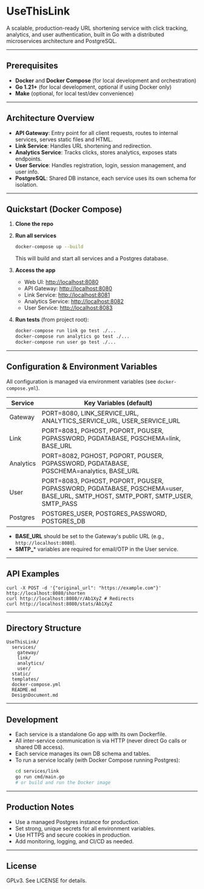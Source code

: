 # UseThisLink

A scalable, production-ready URL shortening service with click tracking, analytics, and user authentication, built in Go with a distributed microservices architecture and PostgreSQL.

---

## Prerequisites

- **Docker** and **Docker Compose** (for local development and orchestration)
- **Go 1.21+** (for local development, optional if using Docker only)
- **Make** (optional, for local test/dev convenience)

---

## Architecture Overview

- **API Gateway**: Entry point for all client requests, routes to internal services, serves static files and HTML.
- **Link Service**: Handles URL shortening and redirection.
- **Analytics Service**: Tracks clicks, stores analytics, exposes stats endpoints.
- **User Service**: Handles registration, login, session management, and user info.
- **PostgreSQL**: Shared DB instance, each service uses its own schema for isolation.

---

## Quickstart (Docker Compose)

1. **Clone the repo**

2. **Run all services**
   ```sh
   docker-compose up --build
   ```
   This will build and start all services and a Postgres database.

3. **Access the app**
   - Web UI: [http://localhost:8080](http://localhost:8080)
   - API Gateway: [http://localhost:8080](http://localhost:8080)
   - Link Service: [http://localhost:8081](http://localhost:8081)
   - Analytics Service: [http://localhost:8082](http://localhost:8082)
   - User Service: [http://localhost:8083](http://localhost:8083)

4. **Run tests** (from project root):
   ```sh
   docker-compose run link go test ./...
   docker-compose run analytics go test ./...
   docker-compose run user go test ./...
   ```

---

## Configuration & Environment Variables

All configuration is managed via environment variables (see `docker-compose.yml`).

| Service      | Key Variables (default)                                                                 |
|--------------|----------------------------------------------------------------------------------------|
| Gateway      | PORT=8080, LINK_SERVICE_URL, ANALYTICS_SERVICE_URL, USER_SERVICE_URL                   |
| Link         | PORT=8081, PGHOST, PGPORT, PGUSER, PGPASSWORD, PGDATABASE, PGSCHEMA=link, BASE_URL     |
| Analytics    | PORT=8082, PGHOST, PGPORT, PGUSER, PGPASSWORD, PGDATABASE, PGSCHEMA=analytics, BASE_URL|
| User         | PORT=8083, PGHOST, PGPORT, PGUSER, PGPASSWORD, PGDATABASE, PGSCHEMA=user, BASE_URL, SMTP_HOST, SMTP_PORT, SMTP_USER, SMTP_PASS |
| Postgres     | POSTGRES_USER, POSTGRES_PASSWORD, POSTGRES_DB                                          |

- **BASE_URL** should be set to the Gateway's public URL (e.g., `http://localhost:8080`).
- **SMTP_*** variables are required for email/OTP in the User service.

---

## API Examples

```
curl -X POST -d '{"original_url": "https://example.com"}' http://localhost:8080/shorten
curl http://localhost:8080/r/Ab1XyZ # Redirects
curl http://localhost:8080/stats/Ab1XyZ
```

---

## Directory Structure

```
UseThisLink/
  services/
    gateway/
    link/
    analytics/
    user/
  static/
  templates/
  docker-compose.yml
  README.md
  DesignDocument.md
```

---

## Development

- Each service is a standalone Go app with its own Dockerfile.
- All inter-service communication is via HTTP (never direct Go calls or shared DB access).
- Each service manages its own DB schema and tables.
- To run a service locally (with Docker Compose running Postgres):
  ```sh
  cd services/link
  go run cmd/main.go
  # or build and run the Docker image
  ```

---

## Production Notes

- Use a managed Postgres instance for production.
- Set strong, unique secrets for all environment variables.
- Use HTTPS and secure cookies in production.
- Add monitoring, logging, and CI/CD as needed.

---

## License

GPLv3. See LICENSE for details.
